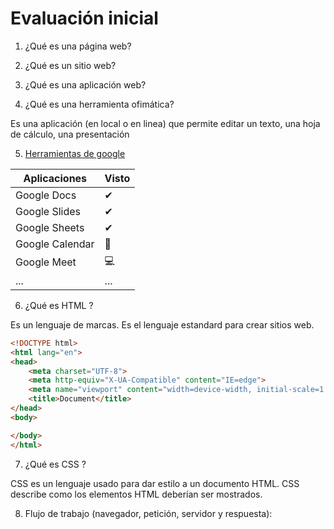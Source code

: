 # Evaluación inicial

1. ¿Qué es una página web?



2. ¿Qué es un sitio web?



3. ¿Qué es una aplicación web?



4. ¿Qué es una herramienta ofimática?

Es una aplicación (en local o en linea) que permite editar un texto, una hoja de cálculo, una
presentación

5. [Herramientas de google](https://www.google.com/intl/es-419/chrome/browser-tools/ "clica para ir a las herramientas de google")

| Aplicaciones | Visto|
| ------------ | -----|
| Google Docs | ✔|
| Google Slides | ✔|
| Google Sheets | ✔|
| Google Calendar | 📆|
| Google Meet | 💻|
| ... | ...|

6. ¿Qué es HTML ?

Es un lenguaje de marcas. Es el lenguaje estandard para crear sitios web.
```html
<!DOCTYPE html>
<html lang="en">
<head>
    <meta charset="UTF-8">
    <meta http-equiv="X-UA-Compatible" content="IE=edge">
    <meta name="viewport" content="width=device-width, initial-scale=1.0">
    <title>Document</title>
</head>
<body>

</body>
</html>
```

7. ¿Qué es CSS ?

CSS es un lenguaje usado para dar estilo a un documento HTML. CSS describe como los
elementos HTML deberían ser mostrados.

8. Flujo de trabajo (navegador, petición, servidor y respuesta):

